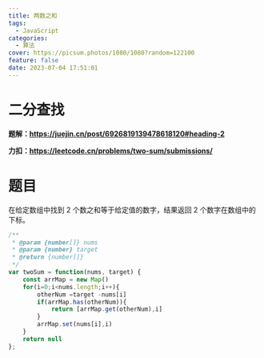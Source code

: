 ```yaml
---
title: 两数之和
tags:
  - JavaScript
categories:
  - 算法
cover: https://picsum.photos/1080/1080?random=122100
feature: false
date: 2023-07-04 17:51:01
---
```

# 二分查找

**题解：https://juejin.cn/post/6926819139478618120#heading-2**

**力扣：https://leetcode.cn/problems/two-sum/submissions/**

# **题目**
在给定数组中找到 2 个数之和等于给定值的数字，结果返回 2 个数字在数组中的下标。

```javascript
/**
 * @param {number[]} nums
 * @param {number} target
 * @return {number[]}
 */
var twoSum = function(nums, target) {
    const arrMap = new Map()
    for(i=0;i<nums.length;i++){
        otherNum =target -nums[i]
        if(arrMap.has(otherNum)){
            return [arrMap.get(otherNum),i]
        }
        arrMap.set(nums[i],i)
    }
    return null
};
```
